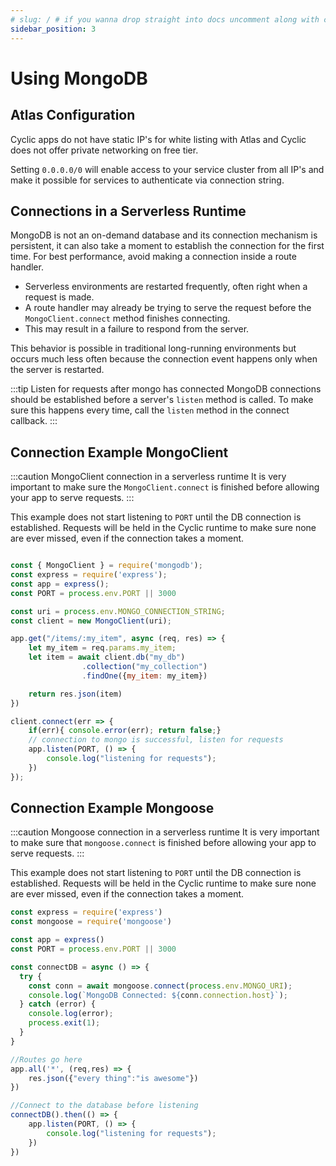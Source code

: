 ```yaml
---
# slug: / # if you wanna drop straight into docs uncomment along with config change
sidebar_position: 3
---
```


# Using MongoDB

## Atlas Configuration
Cyclic apps do not have static IP's for white listing with Atlas and Cyclic does not offer private networking on free tier.

Setting `0.0.0.0/0` will enable access to your service cluster from all IP's and make it possible for services to authenticate via connection string.


## Connections in a Serverless Runtime

MongoDB is not an on-demand database and its connection mechanism is persistent, it can also take a moment to establish the connection for the first time. For best performance, avoid making a connection inside a route handler.

- Serverless environments are restarted frequently, often right when a request is made. 
- A route handler may already be trying to serve the request before the `MongoClient.connect` method finishes connecting.
-  This may result in a failure to respond from the server. 

This behavior is possible in traditional long-running environments but occurs much less often  because the connection event happens only when the server is restarted. 



:::tip Listen for requests after mongo has connected
MongoDB connections should be established before a server's `listen` method is called. To make sure this happens every time, call the `listen` method in the connect callback. 
:::

## Connection Example MongoClient

:::caution  MongoClient connection in a serverless runtime
It is very important to make sure the `MongoClient.connect` is finished before allowing your app to serve requests. 
:::

This example does not start listening to `PORT` until the DB connection is established. Requests will be held in the Cyclic runtime to make sure none are ever missed, even if the connection takes a moment.

```javascript

const { MongoClient } = require('mongodb');
const express = require('express');
const app = express();
const PORT = process.env.PORT || 3000

const uri = process.env.MONGO_CONNECTION_STRING;
const client = new MongoClient(uri);

app.get("/items/:my_item", async (req, res) => {
    let my_item = req.params.my_item;
    let item = await client.db("my_db")
                .collection("my_collection")
                .findOne({my_item: my_item})

    return res.json(item)
})

client.connect(err => {
    if(err){ console.error(err); return false;}
    // connection to mongo is successful, listen for requests
    app.listen(PORT, () => {
        console.log("listening for requests");
    })
});

```


## Connection Example Mongoose

:::caution  Mongoose connection in a serverless runtime
It is very important to make sure that `mongoose.connect` is finished before allowing your app to serve requests. 
:::

This example does not start listening to `PORT` until the DB connection is established. Requests will be held in the Cyclic runtime to make sure none are ever missed, even if the connection takes a moment.


```javascript
const express = require('express')
const mongoose = require('mongoose')

const app = express()
const PORT = process.env.PORT || 3000

const connectDB = async () => {
  try {
    const conn = await mongoose.connect(process.env.MONGO_URI);
    console.log(`MongoDB Connected: ${conn.connection.host}`);
  } catch (error) {
    console.log(error);
    process.exit(1);
  }
}

//Routes go here
app.all('*', (req,res) => {
    res.json({"every thing":"is awesome"})
})

//Connect to the database before listening
connectDB().then(() => {
    app.listen(PORT, () => {
        console.log("listening for requests");
    })
})
```
